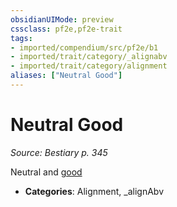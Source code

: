 ```yaml
---
obsidianUIMode: preview
cssclass: pf2e,pf2e-trait
tags:
- imported/compendium/src/pf2e/b1
- imported/trait/category/_alignabv
- imported/trait/category/alignment
aliases: ["Neutral Good"]
---
```

# Neutral Good  
*Source: Bestiary p. 345*  

Neutral and [good](good.md)

- **Categories**: Alignment, _alignAbv
